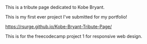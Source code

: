This is a tribute page dedicated to Kobe Bryant.

This is my first ever project I've submitted for my portfolio!

https://rsurge.github.io/Kobe-Bryant-Tribute-Page/

This is for the freecodecamp project 1 for responsive web design. 
